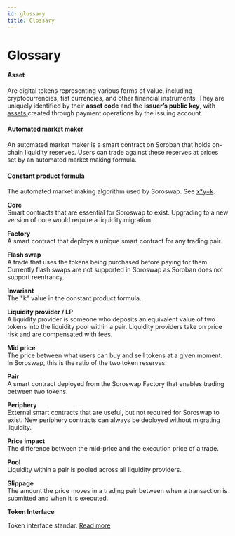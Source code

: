 ```yaml
---
id: glossary
title: Glossary
---
```


# Glossary

#### Asset

Are digital tokens representing various forms of value, including cryptocurrencies, fiat currencies, and other financial instruments. They are uniquely identified by their **asset code** and the **issuer’s public key**, with [assets ](https://developers.stellar.org/docs/learn/fundamentals/stellar-data-structures/assets)created through payment operations by the issuing account.

#### Automated market maker

An automated market maker is a smart contract on Soroban that holds on-chain liquidity reserves. Users can trade against these reserves at prices set by an automated market making formula.

#### Constant product formula

The automated market making algorithm used by Soroswap. See [x\*y=k](04-glossary.md#x--y--k).

**Core**\
Smart contracts that are essential for Soroswap to exist. Upgrading to a new version of core would require a liquidity migration.

**Factory**\
A smart contract that deploys a unique smart contract for any trading pair.

**Flash swap**\
A trade that uses the tokens being purchased before paying for them. Currently flash swaps are not supported in Soroswap as Soroban does not support reentrancy.

**Invariant**\
The "k" value in the constant product formula.

**Liquidity provider / LP**\
A liquidity provider is someone who deposits an equivalent value of two tokens into the liquidity pool within a pair. Liquidity providers take on price risk and are compensated with fees.

**Mid price**\
The price between what users can buy and sell tokens at a given moment. In Soroswap, this is the ratio of the two token reserves.

**Pair**\
A smart contract deployed from the Soroswap Factory that enables trading between two tokens.

**Periphery**\
External smart contracts that are useful, but not required for Soroswap to exist. New periphery contracts can always be deployed without migrating liquidity.

**Price impact**\
The difference between the mid-price and the execution price of a trade.

**Pool**\
Liquidity within a pair is pooled across all liquidity providers.

**Slippage**\
The amount the price moves in a trading pair between when a transaction is submitted and when it is executed.

**Token Interface**

Token interface standar. [Read more](https://developers.stellar.org/docs/smart-contracts/tokens/token-interface)

